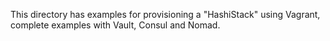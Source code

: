 This directory has examples for provisioning a "HashiStack" using Vagrant, complete examples with Vault, Consul and Nomad.

